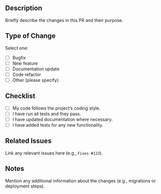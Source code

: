 ## Description
Briefly describe the changes in this PR and their purpose.

## Type of Change
Select one:
- [ ] Bugfix
- [ ] New feature
- [ ] Documentation update
- [ ] Code refactor
- [ ] Other (please specify):

## Checklist
- [ ] My code follows the project’s coding style.
- [ ] I have run all tests and they pass.
- [ ] I have updated documentation where necessary.
- [ ] I have added tests for any new functionality.

## Related Issues
Link any relevant issues here (e.g., `Fixes #123`).

## Notes
Mention any additional information about the changes (e.g., migrations or deployment steps).
